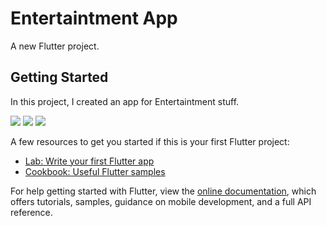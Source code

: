 # Entertaintment App

A new Flutter project.

## Getting Started

In this project, I created an app for Entertaintment stuff.

<img src="https://photos.app.goo.gl/c2TDF8P7yLMUSPJc8">
<img src="https://photos.app.goo.gl/KBCDcDrxSjQtDbLv7">
<img src="https://photos.app.goo.gl/bDs22St2WzGKNivy6">

A few resources to get you started if this is your first Flutter project:

- [Lab: Write your first Flutter app](https://flutter.dev/docs/get-started/codelab)
- [Cookbook: Useful Flutter samples](https://flutter.dev/docs/cookbook)

For help getting started with Flutter, view the
[online documentation](https://flutter.dev/docs), which offers tutorials,
samples, guidance on mobile development, and a full API reference.

